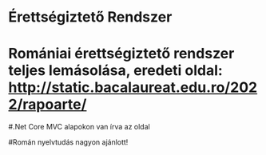 # Érettségiztető Rendszer

# Romániai érettségiztető rendszer teljes lemásolása, eredeti oldal: http://static.bacalaureat.edu.ro/2022/rapoarte/

#.Net Core MVC alapokon van írva az oldal

#Román nyelvtudás nagyon ajánlott!
